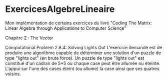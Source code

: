 # ExercicesAlgebreLineaire
Mon implémentation de certains exercices du livre "Coding The Matrix: Linear Algebra through Applications to Computer Science"

Chapitre 2 : The Vector

Computational Problem 2.8.4: Solving Lights Out
L'exercice demandé est de produire une algorithme capable de déterminer une solution d'un puzzle de type "lights out" (en brute force).
Un puzzle de type "lights out" est constitué d'un cadran de 5*5 ou chaque case peut être allumée ou éteinte. L'appui sur l'une des cases éteint (ou allume) la case ainsi que ses quatres voisins.
